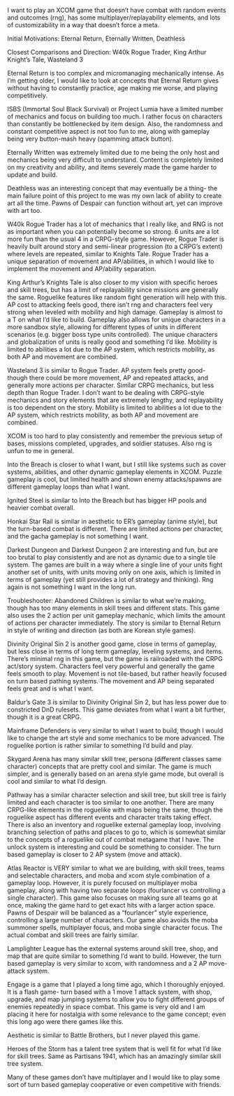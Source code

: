 I want to play an XCOM game that doesn’t have combat with random events and outcomes (rng), has some multiplayer/replayability elements, and lots of customizability in a way that doesn’t force a meta.

Initial Motivations: Eternal Return, Eternally Written, Deathless

Closest Comparisons and Direction: W40k Rogue Trader, King Arthur Knight’s Tale, Wasteland 3

Eternal Return is too complex and micromanaging mechanically intense. As I’m getting older, I would like to look at concepts that Eternal Return gives without having to constantly practice, age making me worse, and playing competitively.

ISBS (Immortal Soul Black Survival) or Project Lumia have a limited number of mechanics and focus on building too much. I rather focus on characters than constantly be bottlenecked by item design. Also, the randomness and constant competitive aspect is not too fun to me, along with gameplay being very button-mash heavy (spamming attack button).

Eternally Written was extremely limited due to me being the only host and mechanics being very difficult to understand. Content is completely limited on my creativity and ability, and items severely made the game harder to update and build.

Deathless was an interesting concept that may eventually be a thing- the main failure point of this project to me was my own lack of ability to create art all the time. Pawns of Despair can function without art, yet can improve with art too.

W40k Rogue Trader has a lot of mechanics that I really like, and RNG is not as important when you can potentially become so strong. 6 units are a lot more fun than the usual 4 in a CRPG-style game. However, Rogue Trader is heavily built around story and semi-linear progression (to a CRPG’s extent) where levels are repeated, similar to Knights Tale. Rogue Trader has a unique separation of movement and AP/abilities, in which I would like to implement the movement and AP/ability separation.

King Arthur’s Knights Tale is also closer to my vision with specific heroes and skill trees, but has a limit of replayability since missions are generally the same. Roguelike features like random fight generation will help with this. AP cost to attacking feels good, there isn’t rng and characters feel very strong when leveled with mobility and high damage. Gameplay is almost to a T on what I’d like to build. Gameplay also allows for unique characters in a more sandbox style, allowing for different types of units in different scenarios (e.g. bigger boss type units controlled). The unique characters and globalization of units is really good and something I’d like. Mobility is limited to abilities a lot due to the AP system, which restricts mobility, as both AP and movement are combined.

Wasteland 3 is similar to Rogue Trader. AP system feels pretty good- though there could be more movement, AP and repeated attacks, and generally more actions per character. Similar CRPG mechanics, but less depth than Rogue Trader. I don’t want to be dealing with CRPG-style mechanics and story elements that are extremely lengthy, and replayability is too dependent on the story. Mobility is limited to abilities a lot due to the AP system, which restricts mobility, as both AP and movement are combined.

XCOM is too hard to play consistently and remember the previous setup of bases, missions completed, upgrades, and soldier statuses. Also rng is unfun to me in general.

Into the Breach is closer to what I want, but I still like systems such as cover systems, abilities, and other dynamic gameplay elements in XCOM. Puzzle gameplay is cool, but limited health and shown enemy attacks/spawns are different gameplay loops than what I want.

Ignited Steel is similar to Into the Breach but has bigger HP pools and heavier combat overall.

Honkai Star Rail is similar in aesthetic to ER’s gameplay (anime style), but the turn-based combat is different. There are limited actions per character, and the gacha gameplay is not something I want.

Darkest Dungeon and Darkest Dungeon 2 are interesting and fun, but are too brutal to play consistently and are not as dynamic due to a single tile system. The games are built in a way where a single line of your units fight another set of units, with units moving only on one axis, which is limited in terms of gameplay (yet still provides a lot of strategy and thinking). Rng again is not something I want in the long run.

Troubleshooter: Abandoned Children is similar to what we’re making, though has too many elements in skill trees and different stats. This game also uses the 2 action per unit gameplay mechanic, which limits the amount of actions per character immediately. The story is similar to Eternal Return in style of writing and direction (as both are Korean style games).

Divinity Original Sin 2 is another good game, close in terms of gameplay, but less close in terms of long term gameplay, leveling systems, and items. There’s minimal rng in this game, but the game is railroaded with the CRPG act/story system. Characters feel very powerful and generally the game feels smooth to play. Movement is not tile-based, but rather heavily focused on turn based pathing systems. The movement and AP being separated feels great and is what I want.

Baldur’s Gate 3 is similar to Divinity Original Sin 2, but has less power due to constricted DnD rulesets. This game deviates from what I want a bit further, though it is a great CRPG.

Mainframe Defenders is very similar to what I want to build, though I would like to change the art style and some mechanics to be more advanced. The roguelike portion is rather similar to something I’d build and play.

Skygard Arena has many similar skill tree, persona (different classes same character) concepts that are pretty cool and similar. The game is much simpler, and is generally based on an arena style game mode, but overall is cool and similar to what I’d design.

Pathway has a similar character selection and skill tree, but skill tree is fairly limited and each character is too similar to one another. There are many CRPG-like elements in the roguelike with maps being the same, though the roguelike aspect has different events and character traits taking effect. There is also an inventory and roguelike external gameplay loop, involving branching selection of paths and places to go to, which is somewhat similar to the concepts of a roguelike out of combat metagame that I have. The unlock system is interesting and could be something to consider. The turn based gameplay is closer to 2 AP system (move and attack).

Atlas Reactor is VERY similar to what we are building, with skill trees, teams and selectable characters, and moba and xcom style combination of a gameplay loop. However, it is purely focused on multiplayer moba gameplay, along with having two separate loops (fourlancer vs controlling a single character). This game also focuses on making sure all teams go at once, making the game hard to get exact hits with a larger action space. Pawns of Despair will be balanced as a “fourlancer” style experience, controlling a large number of characters. Our game also avoids the moba summoner spells, multiplayer focus, and moba single character focus. The actual combat and skill trees are fairly similar.

Lamplighter League has the external systems around skill tree, shop, and map that are quite similar to something I’d want to build. However, the turn based gameplay is very similar to xcom, with randomness and a 2 AP move-attack system.

Engage is a game that I played a long time ago, which I thoroughly enjoyed. It is a flash game- turn based with a 1 move 1 attack system, with shop, upgrade, and map jumping systems to allow you to fight different groups of enemies repeatedly in space combat. This game is very old and I am placing it here for nostalgia with some relevance to the game concept; even this long ago were there games like this.

Aesthetic is similar to Battle Brothers, but I never played this game. 

Heroes of the Storm has a talent tree system that is well fit for what I’d like for skill trees. Same as Partisans 1941, which has an amazingly similar skill tree system. 

Many of these games don’t have multiplayer and I would like to play some sort of turn based gameplay cooperative or even competitive with friends.

<br>

